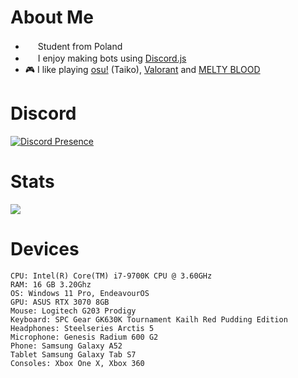# About Me

- <img width="16" src="https://cdn.discordapp.com/emojis/1293567410808295434.webp?size=96&quality=lossless"/> Student from Poland
- <img width="16" src="https://cdn.discordapp.com/emojis/851461487498493952.webp?size=96&quality=lossless"/> I enjoy making bots using [Discord.js](https://discord.js.org/)
- 🎮 I like playing [osu!](https://osu.ppy.sh/users/23214736) (Taiko), [Valorant](https://playvalorant.com) and [MELTY BLOOD](https://store.steampowered.com/app/1372280/MELTY_BLOOD_TYPE_LUMINA/)

# Discord

[![Discord Presence](https://lanyard.cnrad.dev/api/647404005168906240)](https://discord.com/users/647404005168906240)

# Stats

<img width="auto" src="https://github-readme-stats.vercel.app/api?username=Shavixinio&theme=github_dark&show_icons=true"/>

# Devices
    CPU: Intel(R) Core(TM) i7-9700K CPU @ 3.60GHz
    RAM: 16 GB 3.20Ghz
    OS: Windows 11 Pro, EndeavourOS
    GPU: ASUS RTX 3070 8GB
    Mouse: Logitech G203 Prodigy
    Keyboard: SPC Gear GK630K Tournament Kailh Red Pudding Edition
    Headphones: Steelseries Arctis 5
    Microphone: Genesis Radium 600 G2
    Phone: Samsung Galaxy A52
    Tablet Samsung Galaxy Tab S7
    Consoles: Xbox One X, Xbox 360
    
